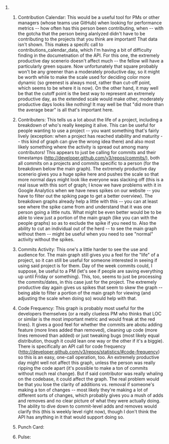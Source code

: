 1. 
	1. Contribution Calendar:  This would be a useful tool for PMs or other managers (whose teams use GitHub) when looking for performance metrics -- how often has this person been contributing, when -- with the gotcha that the person being alanlyzed didn't have to be contributing to the projects that you think are important!  That data isn't shown.  This makes a specifc call to contributions_calendar_data, which I'm having a bit of difficulty finding in the documetnation of the API.  For this one, the extremely productive day scenerio doesn't affect much -- the fellow will have a particularly green square.  Now unfortunately that square probably won't be any greener than a moderately productive day, so it might be worth while to make the scale used for deciding color more dynamic (so greenest is always most, rather than cut-off point, which seems to be where it is now).  On the other hand, it may well be that the cutoff point is the best way to represent an extremely productive day, as the extended scale would make other, moderately productive days looks like nothing!  It may well be that "did more than the average bear" is all that's important here.
	
	2. Contributers:  This tells us a lot about the life of a project, including a breakdown of who's really keeping it alive.  This can be useful for people wanting to use a project -- you want something that's fairly lively (exception: when a project has reached stability and maturity -- this kind of graph can give the wrong idea there) and also most likely something where the activity is spread out among many contributors!  This appears to just be calling for commits and their timestamps (http://developer.github.com/v3/repos/commits/), both all commits on a projects and commits specific to a person (for the breakdown below the main graph).  The extremely productive day scenerio gives you a huge spike here and pushes the scale so that more normal days might look like everyone was slacking off (this is a real issue with this sort of graph; I know we have problems with it in Google Analytics when we have news spikes on our website -- you have to filter out the spiking page to get a better overview).  The breakdown graphs already help a little with this -- you can at least see where the spike came from and understand that it was one person going a little nuts.  What might be even better would be to be able to view just a portion of the main graph (like you can with the people graphs) so as to exclude the spike if you need to.  Also the ability to cut an individual out of the herd -- to see the main graph without them -- might be useful when  you need to see "normal" activity without the spikes.
	
	3. Commits Activity: This one's a little harder to see the use and audience for.  The main graph still gives you a feel for the "life" of a project, so it can still be useful for someone interested in seeing if using said project is for them.  Day of the week commits could, I suppose, be useful to a PM (let's see if people are saving everything up until Friday or something).  This, too, seems to just be processing the commits/dates, in this case just for the project.  The extremely productive day again gives us spikes that seem to skew the graph -- being able to filter a portion of the main graph for viewing (and adjusting the scale when doing so) would help with that.
	
	4. Code Frequency:  This graph is probably most useful for the developers themselves (or a really clueless PM who thinks that LOC or similar is the most important metric and would freak at the red lines).  It gives a good feel for whether the commits are abotu adding feature (more lines added than removed), cleaning up code (more lines removed than added) or just tweaking bugs (most likely equal distribution, though it could lean one way or the other if it's a biggie).  There is specifically an API call for code frequency (http://developer.github.com/v3/repos/statistics/#code-frequency) so this is an easy, one-call operation, too.  An extremely productive day might well not affect this graph, unless the person was really ripping the code apart (it's possible to make a ton of commits without much real change).  But if said contributor was really whaling on the codebase, it could affect the graph.  The real problem would be that you lose the clarity of additions vs. removal if someone's making a ton of changes -- most likely they're making a lot of different sorts of changes, which probably gives you a mush of adds and removes and no clear picture of what they were actually doing.  The ability to dive down to commit-level adds and removes would clarify this (this is weekly level right now), though I don't think the API has anything in it that would support doing so.
	
	5. Punch Card:
	
	6. Pulse: 